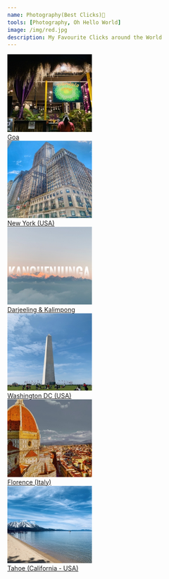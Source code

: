 ```yaml
---
name: Photography(Best Clicks)📸
tools: [Photography, Oh Hello World]
image: /img/red.jpg
description: My Favourite Clicks around the World
---
```




<div class="card-group">
  <div class="card text-center" style="width: 12rem;">
  <div class="card-body bg-light">
    <img class="card-img-top" src="/img/resize/goaresize.jpg" alt="Go Goa">
    <a href="#" class="btn btn-success">Goa</a>
  </div>
  </div>

  <div class="card text-center" style="width: 12rem;">
  <div class="card-body">
    <img class="card-img-top" src="/img/resize/newyorkresize.jpg" alt="Go NewYork">
    <a href="#" class="btn btn-success">New York (USA)</a>
  </div>
  </div>
  
  <div class="card text-center" style="width: 12rem;">
  <div class="card-body bg-light">
    <img class="card-img-top" src="/img/resize/kanchenjungaresize.jpg" alt="Go Darjeeling">
    <a href="#" class="btn btn-success">Darjeeling & Kalimpong</a>
  </div>
  </div>
  
</div>


<div class="card-group">
  <div class="card text-center" style="width: 12rem;">
  <div class="card-body bg-light">
    <img class="card-img-top" src="/img/resize/dcresize.jpg" alt="Go DC">
    <a href="#" class="btn btn-danger">Washington DC (USA)</a>
  </div>
  </div>

  <div class="card text-center" style="width: 12rem;">
  <div class="card-body">
    <img class="card-img-top" src="/img/resize/florenceresize.jpg" alt="Go Florence">
    <a href="#" class="btn btn-danger">Florence (Italy)</a>
  </div>
  </div>
  
  <div class="card text-center" style="width: 12rem;">
  <div class="card-body bg-light">
    <img class="card-img-top" src="/img/resize/tahoeresize.jpg" alt="Go Tahoe">
    <a href="#" class="btn btn-danger">Tahoe (California - USA)</a>
  </div>
  </div>
  
</div>